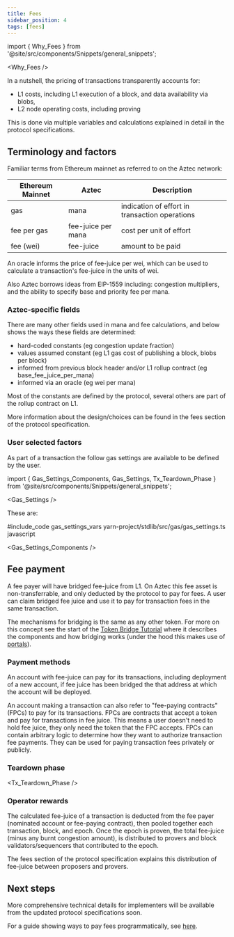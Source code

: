```yaml
---
title: Fees
sidebar_position: 4
tags: [fees]
---
```


import { Why_Fees } from '@site/src/components/Snippets/general_snippets';

<Why_Fees />

In a nutshell, the pricing of transactions transparently accounts for:

- L1 costs, including L1 execution of a block, and data availability via blobs,
- L2 node operating costs, including proving

This is done via multiple variables and calculations explained in detail in the protocol specifications.

## Terminology and factors

Familiar terms from Ethereum mainnet as referred to on the Aztec network:

| Ethereum Mainnet | Aztec              | Description                                    |
| ---------------- | ------------------ | ---------------------------------------------- |
| gas              | mana               | indication of effort in transaction operations |
| fee per gas      | fee-juice per mana | cost per unit of effort                        |
| fee (wei)        | fee-juice          | amount to be paid                              |

An oracle informs the price of fee-juice per wei, which can be used to calculate a transaction's fee-juice in the units of wei.

Also Aztec borrows ideas from EIP-1559 including: congestion multipliers, and the ability to specify base and priority fee per mana.

### Aztec-specific fields

There are many other fields used in mana and fee calculations, and below shows the ways these fields are determined:

- hard-coded constants (eg congestion update fraction)
- values assumed constant (eg L1 gas cost of publishing a block, blobs per block)
- informed from previous block header and/or L1 rollup contract (eg base_fee_juice_per_mana)
- informed via an oracle (eg wei per mana)

Most of the constants are defined by the protocol, several others are part of the rollup contract on L1.

More information about the design/choices can be found in the fees section of the protocol specification.

### User selected factors

As part of a transaction the follow gas settings are available to be defined by the user.

import { Gas_Settings_Components, Gas_Settings, Tx_Teardown_Phase } from '@site/src/components/Snippets/general_snippets';

<Gas_Settings />

These are:

#include_code gas_settings_vars yarn-project/stdlib/src/gas/gas_settings.ts javascript

<Gas_Settings_Components />

## Fee payment

A fee payer will have bridged fee-juice from L1. On Aztec this fee asset is non-transferrable, and only deducted by the protocol to pay for fees. A user can claim bridged fee juice and use it to pay for transaction fees in the same transaction.

The mechanisms for bridging is the same as any other token. For more on this concept see the start of the [Token Bridge Tutorial](../../developers/tutorials/codealong/js_tutorials/token_bridge.md) where it describes the components and how bridging works (under the hood this makes use of [portals](https://docs.aztec.network/aztec/concepts/communication/portals)).

### Payment methods

An account with fee-juice can pay for its transactions, including deployment of a new account, if fee juice has been bridged the that address at which the account will be deployed.

An account making a transaction can also refer to "fee-paying contracts" (FPCs) to pay for its transactions. FPCs are contracts that accept a token and pay for transactions in fee juice. This means a user doesn't need to hold fee juice, they only need the token that the FPC accepts. FPCs can contain arbitrary logic to determine how they want to authorize transaction fee payments. They can be used for paying transaction fees privately or publicly.

### Teardown phase

<Tx_Teardown_Phase />

### Operator rewards

The calculated fee-juice of a transaction is deducted from the fee payer (nominated account or fee-paying contract), then pooled together each transaction, block, and epoch.
Once the epoch is proven, the total fee-juice (minus any burnt congestion amount), is distributed to provers and block validators/sequencers that contributed to the epoch.

The fees section of the protocol specification explains this distribution of fee-juice between proposers and provers.

## Next steps

More comprehensive technical details for implementers will be available from the updated protocol specifications soon.

For a guide showing ways to pay fees programmatically, see [here](../../developers/guides/js_apps/pay_fees).
